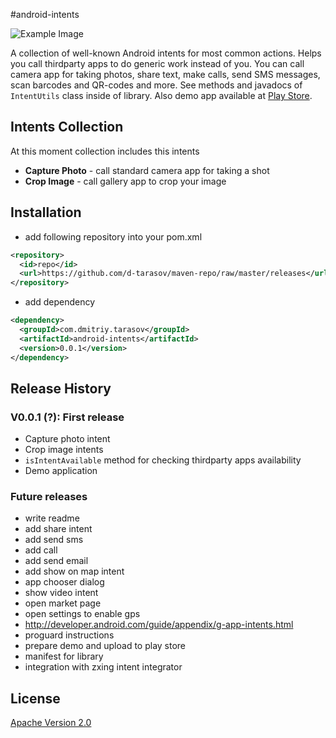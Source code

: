 #android-intents

![Example Image][1]

A collection of well-known Android intents for most common actions. 
Helps you call thirdparty apps to do generic work instead of you. 
You can call camera app for taking photos, share text, make calls, 
send SMS messages, scan barcodes and QR-codes and more. See methods 
and javadocs of `IntentUtils` class inside of library. Also demo app 
available at [Play Store](http://my_demo_app).

## Intents Collection

At this moment collection includes this intents

- **Capture Photo** - call standard camera app for taking a shot
- **Crop Image** - call gallery app to crop your image

## Installation
- add following repository into your pom.xml
```xml
<repository>
  <id>repo</id>
  <url>https://github.com/d-tarasov/maven-repo/raw/master/releases</url>
</repository>
```
- add dependency
```xml
<dependency>
  <groupId>com.dmitriy.tarasov</groupId>
  <artifactId>android-intents</artifactId>
  <version>0.0.1</version>
</dependency>
```

## Release History

### V0.0.1 (?): First release
- Capture photo intent
- Crop image intents
- `isIntentAvailable` method for checking thirdparty apps availability
- Demo application

### Future releases
- write readme
- add share intent
- add send sms
- add call
- add send email
- add show on map intent
- app chooser dialog
- show video intent
- open market page
- open settings to enable gps
- http://developer.android.com/guide/appendix/g-app-intents.html
- proguard instructions
- prepare demo and upload to play store
- manifest for library
- integration with zxing intent integrator

License
-----
[Apache Version 2.0](http://www.apache.org/licenses/LICENSE-2.0.html)




[1]: https://raw.github.com/d-tarasov/android-intents/master/logo.png